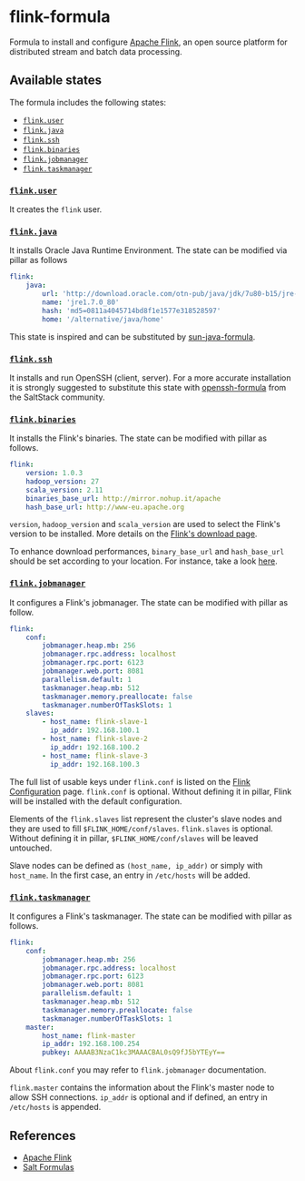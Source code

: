 # flink-formula

Formula to install and configure [Apache Flink](https://flink.apache.org/),
an open source platform for distributed stream and batch data processing.

## Available states

The formula includes the following states:

* [`flink.user`](./flink/user.sls)
* [`flink.java`](./flink/java.sls)
* [`flink.ssh`](./flink/ssh.sls)
* [`flink.binaries`](./flink/binaries.sls)
* [`flink.jobmanager`](./flink/jobmanager.sls)
* [`flink.taskmanager`](./flink/taskmanager.sls)

### [`flink.user`](./flink/user.sls)

It creates the `flink` user.

### [`flink.java`](./flink/java.sls)

It installs Oracle Java Runtime Environment.
The state can be modified via pillar as follows

```yaml
flink:
    java:
        url: 'http://download.oracle.com/otn-pub/java/jdk/7u80-b15/jre-7u80-linux-i586.tar.gz'
        name: 'jre1.7.0_80'
        hash: 'md5=0811a4045714bd8f1e1577e318528597'
        home: '/alternative/java/home'
```

This state is inspired and can be substituted by
[sun-java-formula](https://github.com/saltstack-formulas/sun-java-formula).

### [`flink.ssh`](./flink/ssh.sls)

It installs and run OpenSSH (client, server). For a more accurate installation
it is strongly suggested to substitute this state with
[openssh-formula](https://github.com/saltstack-formulas/openssh-formula) from
the SaltStack community.

### [`flink.binaries`](./flink/binaries.sls)

It installs the Flink's binaries.
The state can be modified with pillar as follows.

```yaml
flink:
    version: 1.0.3
    hadoop_version: 27
    scala_version: 2.11
    binaries_base_url: http://mirror.nohup.it/apache
    hash_base_url: http://www-eu.apache.org
```

`version`, `hadoop_version` and `scala_version` are used to select the Flink's
version to be installed. More details on the
[Flink's download page](https://flink.apache.org/downloads.html).

To enhance download performances, `binary_base_url` and `hash_base_url` should
be set according to your location. For instance, take a look
[here](http://www.apache.org/dyn/closer.lua/flink/flink-1.0.3/flink-1.0.3-bin-hadoop27-scala_2.11.tgz).

### [`flink.jobmanager`](./flink/jobmanager.sls)

It configures a Flink's jobmanager.
The state can be modified with pillar as follow.

```yaml
flink:
    conf:
        jobmanager.heap.mb: 256
        jobmanager.rpc.address: localhost
        jobmanager.rpc.port: 6123
        jobmanager.web.port: 8081
        parallelism.default: 1
        taskmanager.heap.mb: 512
        taskmanager.memory.preallocate: false
        taskmanager.numberOfTaskSlots: 1
    slaves:
        - host_name: flink-slave-1
          ip_addr: 192.168.100.1
        - host_name: flink-slave-2
          ip_addr: 192.168.100.2
        - host_name: flink-slave-3
          ip_addr: 192.168.100.3
```

The full list of usable keys under `flink.conf` is listed on the
[Flink Configuration](https://ci.apache.org/projects/flink/flink-docs-master/setup/config.html)
page. `flink.conf` is optional. Without defining it in pillar, Flink will be
installed with the default configuration.

Elements of the `flink.slaves` list represent the cluster's slave nodes and
they are used to fill `$FLINK_HOME/conf/slaves`.
`flink.slaves` is optional. Without defining it in pillar,
`$FLINK_HOME/conf/slaves` will be leaved untouched.

Slave nodes can be defined as `(host_name, ip_addr)` or simply with
`host_name`. In the first case, an entry in `/etc/hosts` will be added.

### [`flink.taskmanager`](./flink/taskmanager.sls)

It configures a Flink's taskmanager.
The state can be modified with pillar as follows.

```yaml
flink:
    conf:
        jobmanager.heap.mb: 256
        jobmanager.rpc.address: localhost
        jobmanager.rpc.port: 6123
        jobmanager.web.port: 8081
        parallelism.default: 1
        taskmanager.heap.mb: 512
        taskmanager.memory.preallocate: false
        taskmanager.numberOfTaskSlots: 1
    master:
        host_name: flink-master
        ip_addr: 192.168.100.254
        pubkey: AAAAB3NzaC1kc3MAAACBAL0sQ9fJ5bYTEyY==
```

About `flink.conf` you may refer to `flink.jobmanager` documentation.

`flink.master` contains the information about the Flink's master node to allow
SSH connections. `ip_addr` is optional and if defined, an entry in
`/etc/hosts` is appended.

## References

* [Apache Flink](https://flink.apache.org/)
* [Salt Formulas](https://docs.saltstack.com/en/latest/topics/development/conventions/formulas.html)

